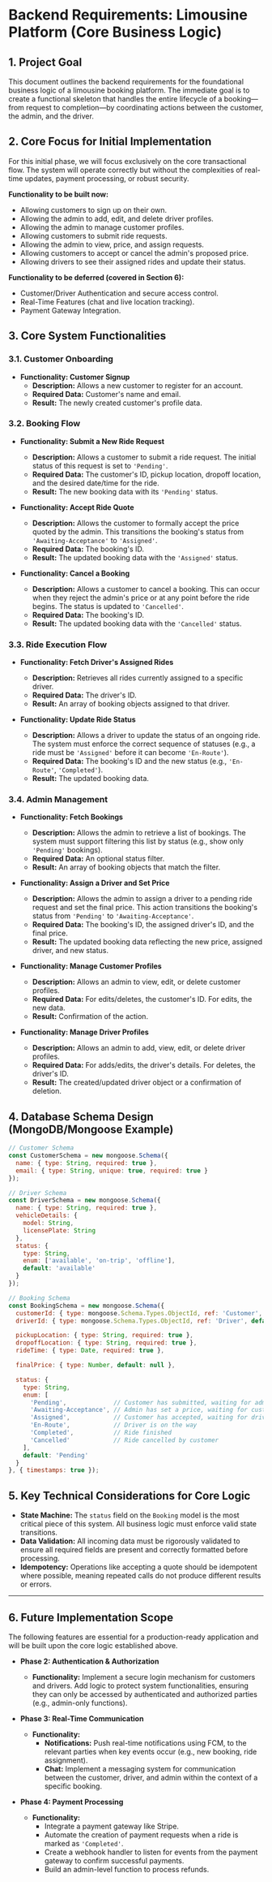 # Backend Requirements: Limousine Platform (Core Business Logic)

## 1. Project Goal

This document outlines the backend requirements for the foundational business logic of a limousine booking platform. The immediate goal is to create a functional skeleton that handles the entire lifecycle of a booking—from request to completion—by coordinating actions between the customer, the admin, and the driver.

## 2. Core Focus for Initial Implementation

For this initial phase, we will focus exclusively on the core transactional flow. The system will operate correctly but without the complexities of real-time updates, payment processing, or robust security.

**Functionality to be built now:**
*   Allowing customers to sign up on their own.
*   Allowing the admin to add, edit, and delete driver profiles.
*   Allowing the admin to manage customer profiles.
*   Allowing customers to submit ride requests.
*   Allowing the admin to view, price, and assign requests.
*   Allowing customers to accept or cancel the admin's proposed price.
*   Allowing drivers to see their assigned rides and update their status.

**Functionality to be deferred (covered in Section 6):**
*   Customer/Driver Authentication and secure access control.
*   Real-Time Features (chat and live location tracking).
*   Payment Gateway Integration.

## 3. Core System Functionalities

### 3.1. Customer Onboarding

*   **Functionality: Customer Signup**
    *   **Description:** Allows a new customer to register for an account.
    *   **Required Data:** Customer's name and email.
    *   **Result:** The newly created customer's profile data.

### 3.2. Booking Flow

*   **Functionality: Submit a New Ride Request**
    *   **Description:** Allows a customer to submit a ride request. The initial status of this request is set to `'Pending'`.
    *   **Required Data:** The customer's ID, pickup location, dropoff location, and the desired date/time for the ride.
    *   **Result:** The new booking data with its `'Pending'` status.

*   **Functionality: Accept Ride Quote**
    *   **Description:** Allows the customer to formally accept the price quoted by the admin. This transitions the booking's status from `'Awaiting-Acceptance'` to `'Assigned'`.
    *   **Required Data:** The booking's ID.
    *   **Result:** The updated booking data with the `'Assigned'` status.

*   **Functionality: Cancel a Booking**
    *   **Description:** Allows a customer to cancel a booking. This can occur when they reject the admin's price or at any point before the ride begins. The status is updated to `'Cancelled'`.
    *   **Required Data:** The booking's ID.
    *   **Result:** The updated booking data with the `'Cancelled'` status.

### 3.3. Ride Execution Flow

*   **Functionality: Fetch Driver's Assigned Rides**
    *   **Description:** Retrieves all rides currently assigned to a specific driver.
    *   **Required Data:** The driver's ID.
    *   **Result:** An array of booking objects assigned to that driver.

*   **Functionality: Update Ride Status**
    *   **Description:** Allows a driver to update the status of an ongoing ride. The system must enforce the correct sequence of statuses (e.g., a ride must be `'Assigned'` before it can become `'En-Route'`).
    *   **Required Data:** The booking's ID and the new status (e.g., `'En-Route'`, `'Completed'`).
    *   **Result:** The updated booking data.

### 3.4. Admin Management

*   **Functionality: Fetch Bookings**
    *   **Description:** Allows the admin to retrieve a list of bookings. The system must support filtering this list by status (e.g., show only `'Pending'` bookings).
    *   **Required Data:** An optional status filter.
    *   **Result:** An array of booking objects that match the filter.

*   **Functionality: Assign a Driver and Set Price**
    *   **Description:** Allows the admin to assign a driver to a pending ride request and set the final price. This action transitions the booking's status from `'Pending'` to `'Awaiting-Acceptance'`.
    *   **Required Data:** The booking's ID, the assigned driver's ID, and the final price.
    *   **Result:** The updated booking data reflecting the new price, assigned driver, and new status.

*   **Functionality: Manage Customer Profiles**
    *   **Description:** Allows an admin to view, edit, or delete customer profiles.
    *   **Required Data:** For edits/deletes, the customer's ID. For edits, the new data.
    *   **Result:** Confirmation of the action.

*   **Functionality: Manage Driver Profiles**
    *   **Description:** Allows an admin to add, view, edit, or delete driver profiles.
    *   **Required Data:** For adds/edits, the driver's details. For deletes, the driver's ID.
    *   **Result:** The created/updated driver object or a confirmation of deletion.

## 4. Database Schema Design (MongoDB/Mongoose Example)

```javascript
// Customer Schema
const CustomerSchema = new mongoose.Schema({
  name: { type: String, required: true },
  email: { type: String, unique: true, required: true }
});

// Driver Schema
const DriverSchema = new mongoose.Schema({
  name: { type: String, required: true },
  vehicleDetails: {
    model: String,
    licensePlate: String
  },
  status: {
    type: String,
    enum: ['available', 'on-trip', 'offline'],
    default: 'available'
  }
});

// Booking Schema
const BookingSchema = new mongoose.Schema({
  customerId: { type: mongoose.Schema.Types.ObjectId, ref: 'Customer', required: true },
  driverId: { type: mongoose.Schema.Types.ObjectId, ref: 'Driver', default: null },

  pickupLocation: { type: String, required: true },
  dropoffLocation: { type: String, required: true },
  rideTime: { type: Date, required: true },

  finalPrice: { type: Number, default: null },

  status: {
    type: String,
    enum: [
      'Pending',             // Customer has submitted, waiting for admin
      'Awaiting-Acceptance', // Admin has set a price, waiting for customer
      'Assigned',            // Customer has accepted, waiting for driver
      'En-Route',            // Driver is on the way
      'Completed',           // Ride finished
      'Cancelled'            // Ride cancelled by customer
    ],
    default: 'Pending'
  }
}, { timestamps: true });
```

## 5. Key Technical Considerations for Core Logic

*   **State Machine:** The `status` field on the `Booking` model is the most critical piece of this system. All business logic must enforce valid state transitions.
*   **Data Validation:** All incoming data must be rigorously validated to ensure all required fields are present and correctly formatted before processing.
*   **Idempotency:** Operations like accepting a quote should be idempotent where possible, meaning repeated calls do not produce different results or errors.

---

## 6. Future Implementation Scope

The following features are essential for a production-ready application and will be built upon the core logic established above.

*   **Phase 2: Authentication & Authorization**
    *   **Functionality:** Implement a secure login mechanism for customers and drivers. Add logic to protect system functionalities, ensuring they can only be accessed by authenticated and authorized parties (e.g., admin-only functions).

*   **Phase 3: Real-Time Communication**
    *   **Functionality:**
        *   **Notifications:** Push real-time notifications using FCM, to the relevant parties when key events occur (e.g., new booking, ride assignment).
        *   **Chat:** Implement a messaging system for communication between the customer, driver, and admin within the context of a specific booking.

*   **Phase 4: Payment Processing**
    *   **Functionality:**
        *   Integrate a payment gateway like Stripe.
        *   Automate the creation of payment requests when a ride is marked as `'Completed'`.
        *   Create a webhook handler to listen for events from the payment gateway to confirm successful payments.
        *   Build an admin-level function to process refunds.
